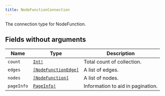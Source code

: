 ```yaml
---
title: NodeFunctionConnection
---
```


The connection type for NodeFunction.

## Fields without arguments

| Name | Type | Description |
|------|------|-------------|
| `count` | [`Int!`](../scalar/int.md) | Total count of collection. |
| `edges` | [`[NodeFunctionEdge]`](../object/nodefunctionedge.md) | A list of edges. |
| `nodes` | [`[NodeFunction]`](../object/nodefunction.md) | A list of nodes. |
| `pageInfo` | [`PageInfo!`](../object/pageinfo.md) | Information to aid in pagination. |

